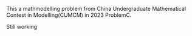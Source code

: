 This a mathmodelling problem from China Undergraduate Mathematical Contest in Modelling(CUMCM) in 2023 ProblemC.

Still working
